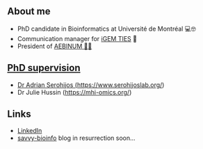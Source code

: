 ## About me

- PhD candidate in Bioinformatics at Université de Montréal 💻🤓 
- Communication manager for <a href='https://igem-ties.info/'>iGEM TIES</a> 📱
- President of <a href='http://www.aebinum.umontreal.ca/'>AEBINUM 👩‍🎓 

## PhD supervision

- Dr Adrian Serohijos (https://www.serohijoslab.org/) 
- Dr Julie Hussin (https://mhi-omics.org/)

## Links

- <a href='https://www.linkedin.com/in/savandara-besse'>LinkedIn</a>
- <a href=''>savvy-bioinfo</a> blog in resurrection soon...
